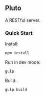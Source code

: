 ## Pluto

A RESTful server.

### Quick Start

Install:
```
npm install
```

Run in dev mode:
```
gulp
```

Build:
```
gulp build
```